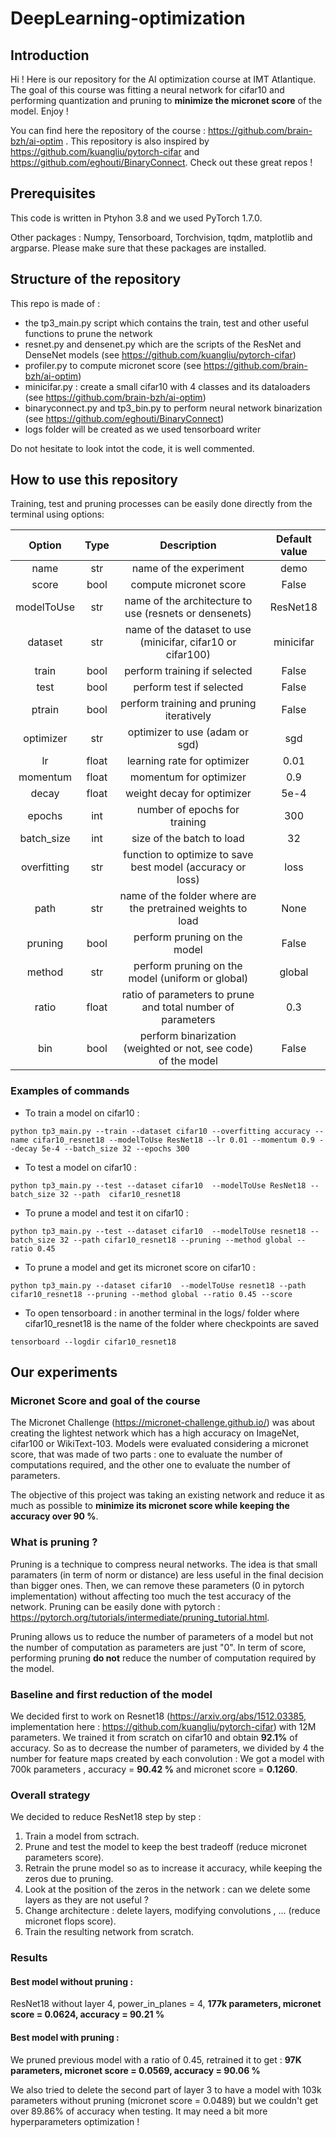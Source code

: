 # DeepLearning-optimization

## Introduction

Hi ! Here is our repository for the AI optimization course at IMT Atlantique. The goal of this course was fitting a neural network for cifar10 and performing quantization and pruning to **minimize the micronet score** of the model. Enjoy !


You can find here the repository of the course : https://github.com/brain-bzh/ai-optim . This repository is also inspired by https://github.com/kuangliu/pytorch-cifar and https://github.com/eghouti/BinaryConnect. Check out these great repos ! 

## Prerequisites 

This code is written in Ptyhon 3.8 and we used PyTorch 1.7.0. 

Other packages :
Numpy, Tensorboard, Torchvision, tqdm, matplotlib and argparse. Please make sure that these packages are installed. 

## Structure of the repository

This repo is made of :
- the tp3_main.py script which contains the train, test and other useful functions to prune the network
- resnet.py and densenet.py which are the scripts of the ResNet and DenseNet models (see  https://github.com/kuangliu/pytorch-cifar)
- profiler.py to compute micronet score (see https://github.com/brain-bzh/ai-optim)
- minicifar.py : create a small cifar10 with 4 classes and its dataloaders (see https://github.com/brain-bzh/ai-optim)
- binaryconnect.py and tp3_bin.py to perform neural network binarization (see https://github.com/eghouti/BinaryConnect)
- logs folder will be created as we used tensorboard writer

Do not hesitate to look intot the code, it is well commented.

## How to use this repository

Training, test and pruning processes can be easily done directly from the terminal using options: 

| Option | Type | Description | Default value |
|:--------:|:------:|:-------------:|:---------------:|
|  name  | str  | name of the experiment | demo |
|  score  | bool  | compute micronet score | False |
|  modelToUse  | str  | name of the architecture to use (resnets or densenets)| ResNet18 |
|  dataset  | str  | name of the dataset to use (minicifar, cifar10 or cifar100)| minicifar |
|  train  | bool  | perform training if selected| False |
|  test  | bool  | perform test if selected| False |
|  ptrain  | bool  | perform training and pruning iteratively | False |
|  optimizer  | str  | optimizer to use (adam or sgd) | sgd |
|  lr  | float  | learning rate for optimizer | 0.01 |
|  momentum  | float  | momentum for optimizer| 0.9 |
|  decay  | float  | weight decay for optimizer| 5e-4 |
|  epochs  | int  | number of epochs for training| 300 |
|  batch_size  | int  | size of the batch to load | 32 |
|  overfitting  | str  | function to optimize to save best model (accuracy or loss) | loss |
|  path  | str  | name of the folder where are the pretrained weights to load | None |
|  pruning  | bool  | perform pruning on the model | False |
|  method  | str  | perform pruning on the model (uniform or global) | global |
|  ratio  | float  | ratio of parameters to prune and total number of parameters | 0.3 |
|  bin  | bool  | perform binarization (weighted or not, see code) of the model | False |



### Examples of commands

- To train a model on cifar10 :

```
python tp3_main.py --train --dataset cifar10 --overfitting accuracy --name cifar10_resnet18 --modelToUse ResNet18 --lr 0.01 --momentum 0.9 --decay 5e-4 --batch_size 32 --epochs 300
```

- To test a model on cifar10 :

```
python tp3_main.py --test --dataset cifar10  --modelToUse ResNet18 --batch_size 32 --path  cifar10_resnet18
```

- To prune a model and test it on cifar10 :

```
python tp3_main.py --test --dataset cifar10  --modelToUse resnet18 --batch_size 32 --path cifar10_resnet18 --pruning --method global --ratio 0.45
```

- To prune a model and get its micronet score on cifar10 :

```
python tp3_main.py --dataset cifar10  --modelToUse resnet18 --path cifar10_resnet18 --pruning --method global --ratio 0.45 --score
```

- To open tensorboard : in another terminal in the logs/ folder where cifar10_resnet18 is the name of the folder where checkpoints are saved

```
tensorboard --logdir cifar10_resnet18
```

## Our experiments

### Micronet Score and goal of the course

The Micronet Challenge (https://micronet-challenge.github.io/) was about creating the lightest network which has a high accuracy on ImageNet, cifar100 or WikiText-103. Models were evaluated considering a micronet score, that was made of two parts : one to evaluate the number of computations required, and the other one to evaluate the number of parameters.

The objective of this project was taking an existing network and reduce it as much as possible to **minimize its micronet score while keeping the accuracy over 90 %**.

### What is pruning ? 

Pruning is a technique to compress neural networks. The idea is that small paramaters (in term of norm or distance) are less useful in the final decision than bigger ones. Then, we can remove these parameters (0 in pytorch implementation) without affecting too much the test accuracy of the network. Pruning can be easily done with pytorch : https://pytorch.org/tutorials/intermediate/pruning_tutorial.html.

Pruning allows us to reduce the number of parameters of a model but not the number of computation as parameters are just "0". In term of score, performing pruning **do not** reduce the number of computation required by the model.

### Baseline and first reduction of the model

We decided first to work on Resnet18 (https://arxiv.org/abs/1512.03385, implementation here : https://github.com/kuangliu/pytorch-cifar) with 12M parameters. We trained it from scratch on cifar10 and obtain **92.1%** of accuracy. So as to decrease the number of parameters, we divided by 4 the number for feature maps created by each convolution : We got a model with 700k parameters , accuracy = **90.42 %** and micronet score = **0.1260**. 

### Overall strategy

We decided to reduce ResNet18 step by step :

1. Train a model from sctrach.
2. Prune and test the model to keep the best tradeoff (reduce micronet parameters score).
3. Retrain the prune model so as to increase it accuracy, while keeping the zeros due to pruning.
4. Look at the position of the zeros in the network : can we delete some layers as they are not useful ? 
5. Change architecture : delete layers, modifying convolutions , ... (reduce micronet flops score).
6. Train the resulting network from scratch.

### Results

#### Best model without pruning : 
ResNet18 without layer 4, power_in_planes = 4, **177k parameters, micronet score = 0.0624, accuracy = 90.21 %**

#### Best model with pruning : 
We pruned previous model with a ratio of 0.45, retrained it to get : **97K parameters, micronet score = 0.0569, accuracy = 90.06 %**

We also tried to delete the second part of layer 3 to have a model with 103k parameters without pruning (micronet score = 0.0489) but we couldn't get over 89.86% of accuracy when testing. It may need a bit more hyperparameters optimization !

